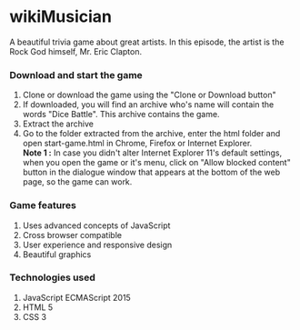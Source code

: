 # wikiMusician
A beautiful trivia game about great artists. In this episode, the artist is the Rock God himself, Mr. Eric Clapton.

### Download and start the game
1. Clone or download the game using the "Clone or Download button"
2. If downloaded, you will find an archive who's name will contain the words "Dice Battle". This archive contains the game.
3. Extract the archive
4. Go to the folder extracted from the archive, enter the html folder and open start-game.html in Chrome, Firefox or Internet Explorer.  
   **Note 1 :** In case you didn't alter Internet Explorer 11's default settings, when you open the game or it's menu, click on "Allow blocked content" button in the dialogue window that appears at the bottom of the web page, so the game can work.  

### Game features
1. Uses advanced concepts of JavaScript
2. Cross browser compatible
3. User experience and responsive design
4. Beautiful graphics

### Technologies used
1. JavaScript ECMAScript 2015
2. HTML 5
3. CSS 3
